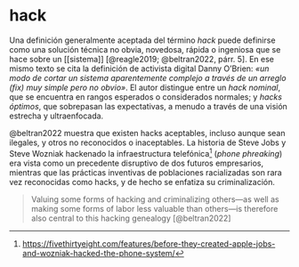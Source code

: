# hack
Una definición generalmente aceptada del término *hack* puede definirse como una solución técnica no obvia, novedosa, rápida o ingeniosa que se hace sobre un [[sistema]] [@reagle2019; @beltran2022, párr. 5]. En ese mismo texto se cita la definición de activista digital Danny O’Brien: *«un modo de cortar un sistema aparentemente complejo a través de un arreglo (fix) muy simple pero no obvio»*. El autor distingue entre un *hack nominal*, que se encuentra en rangos esperados o considerados normales; y *hacks óptimos*, que sobrepasan las expectativas, a menudo a través de una visión estrecha y ultraenfocada.

@beltran2022 muestra que existen hacks aceptables, incluso aunque sean ilegales, y otros no reconocidos o inaceptables. La historia de Steve Jobs y Steve Wozniak hackenado la infraestructura telefónica[^hack1] (*phone phreaking*) era vista como un precedente disruptivo de dos futuros empresarios, mientras que las prácticas inventivas de poblaciones racializadas son rara vez reconocidas como hacks, y de hecho se enfatiza su criminalización.

>Valuing some forms of hacking and criminalizing others—as well as making some forms of labor less valuable than others—is therefore also central to this hacking genealogy [@beltran2022]

[^hack1]: https://fivethirtyeight.com/features/before-they-created-apple-jobs-and-wozniak-hacked-the-phone-system/

